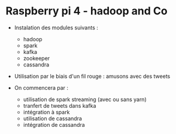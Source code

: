# Raspberry pi 4 - hadoop and Co

- Instalation des modules suivants :
    - hadoop
    - spark
    - kafka
    - zookeeper
    - cassandra
    
- Utilisation par le biais d'un fil rouge : amusons avec des tweets

- On commencera par :
  - utilisation de spark streaming (avec ou sans yarn)
  - tranfert de tweets dans kafka
  - intégration à spark
  - utilisation de cassandra
  - intégration de cassandra
